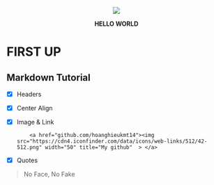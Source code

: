 
<p align ="center"> <img src="https://sv1.uphinhnhanh.com/images/2018/07/17/hp.png"> </p>
<p align ="center"> <b>HELLO WORLD</b></p>  

FIRST UP
=====  
Markdown Tutorial  
-----  


- [x] Headers  

- [x] Center Align  

- [x] Image & Link  

		  <a href="github.com/hoanghieukmt14"><img src="https://cdn4.iconfinder.com/data/icons/web-links/512/42-512.png" width="50" title="My github"  > </a>
- [x] Quotes  

>No Face, No Fake






